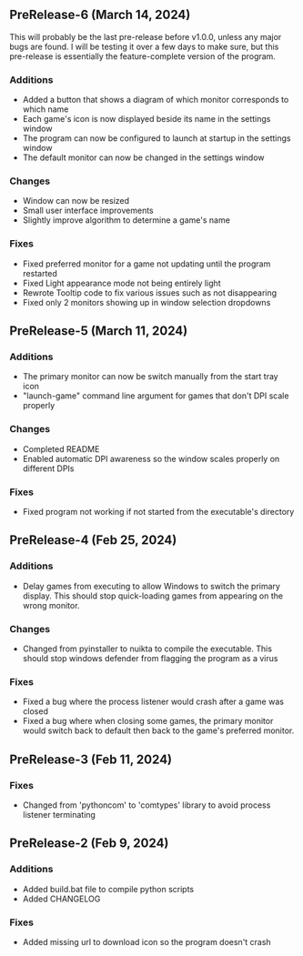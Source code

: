 ## PreRelease-6 (March 14, 2024)
This will probably be the last pre-release before v1.0.0, unless any major bugs are found. I will be testing it over a few days to make sure, but this pre-release is essentially the feature-complete version of the program.

### Additions
 - Added a button that shows a diagram of which monitor corresponds to which name
 - Each game's icon is now displayed beside its name in the settings window
 - The program can now be configured to launch at startup in the settings window
 - The default monitor can now be changed in the settings window

### Changes
 - Window can now be resized
 - Small user interface improvements
 - Slightly improve algorithm to determine a game's name

### Fixes
 - Fixed preferred monitor for a game not updating until the program restarted
 - Fixed Light appearance mode not being entirely light
 - Rewrote Tooltip code to fix various issues such as not disappearing
 - Fixed only 2 monitors showing up in window selection dropdowns

## PreRelease-5 (March 11, 2024)

### Additions
 - The primary monitor can now be switch manually from the start tray icon
 - "launch-game" command line argument for games that don't DPI scale properly

### Changes
 - Completed README
 - Enabled automatic DPI awareness so the window scales properly on different DPIs

### Fixes
 - Fixed program not working if not started from the executable's directory

## PreRelease-4 (Feb 25, 2024)

### Additions
 - Delay games from executing to allow Windows to switch the primary display. This should stop quick-loading games from appearing on the wrong monitor.

### Changes
 - Changed from pyinstaller to nuikta to compile the executable. This should stop windows defender from flagging the program as a virus

### Fixes
 - Fixed a bug where the process listener would crash after a game was closed
 - Fixed a bug where when closing some games, the primary monitor would switch back to default then back to the game's preferred monitor.

## PreRelease-3 (Feb 11, 2024)

### Fixes
 - Changed from 'pythoncom' to 'comtypes' library to avoid process listener terminating

## PreRelease-2 (Feb 9, 2024)

### Additions
- Added build.bat file to compile python scripts
- Added CHANGELOG

### Fixes
- Added missing url to download icon so the program doesn't crash
